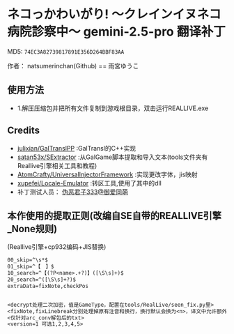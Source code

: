 # ネコっかわいがり! ～クレインイヌネコ病院診察中～ gemini-2.5-pro 翻译补丁

MD5: `74EC3A82739817891E356D264BBF83AA`

作者： natsumerinchan(Github) == 雨宮ゆうこ

## 使用方法

- 1.解压压缩包并把所有文件复制到游戏根目录，双击运行REALLIVE.exe

## Credits

- [julixian/GalTranslPP](https://github.com/julixian/GalTranslPP.git) :GalTransl的C++实现
- [satan53x/SExtractor](https://github.com/satan53x/SExtractor.git) :从GalGame脚本提取和导入文本(tools文件夹有Reallive引擎相关工具和教程)
- [AtomCrafty/UniversalInjectorFramework](https://github.com/AtomCrafty/UniversalInjectorFramework.git) :实现更改字体，jis映射
- [xupefei/Locale-Emulator](https://github.com/xupefei/Locale-Emulator.git) :转区工具,使用了其中的dll
- 补丁测试人员： [伪恶君子333@御爱同萌](https://www.ai2.moe/profile/9569-伪恶君子333/)

## 本作使用的提取正则(改编自SE自带的REALLIVE引擎_None规则)

(Reallive引擎+cp932编码+JIS替换)

```txt
00_skip=^\s*$
01_skip=^【　】$
10_search=^【(?P<name>.+?)】([\S\s]+)$
20_search=^([\S\s]+?)$
extraData=fixNote,checkPos


<decrypt处理二次加密，值是GameType，配置在tools/RealLive/seen_fix.py里>
<fixNote,fixLinebreak分别处理掉原有注音和换行，换行默认会换为<n>，译文中允许额外增加换行>
<仅针对arc_conv解包后的txt>
<version=1 可选1,2,3,4,5>
```
